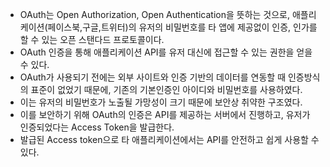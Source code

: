 - OAuth는 Open Authorization, Open Authentication을 뜻하는 것으로, 애플리케이션(페이스북,구글,트위터)의 유저의 비밀번호를 타 앱에 제공없이 인증, 인가를 할 수 있는 오픈 스탠다드 프로토콜이다. 
- OAuth 인증을 통해 애플리케이션 API를 유저 대신에 접근할 수 있는 권한을 얻을 수 있다.
- OAuth가 사용되기 전에는 외부 사이트와 인증 기반의 데이터를 연동할 때 인증방식의 표준이 없었기 때문에, 기존의 기본인증인 아이디와 비밀번호를 사용하였다.
- 이는 유저의 비밀번호가 노출될 가망성이 크기 때문에 보안상 취약한 구조였다. 
- 이를 보안하기 위해 OAuth의 인증은 API를 제공하는 서버에서 진행하고, 유저가 인증되었다는 Access Token을 발급한다. 
- 발급된 Access token으로 타 애플리케이션에서는 API를 안전하고 쉽게 사용할 수 있다.
